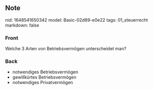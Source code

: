 ## Note
nid: 1648541650342
model: Basic-02d89-e0e22
tags: 01_steuerrecht
markdown: false

### Front
Welche 3 Arten von Betriebsvermögen unterscheidet man?

### Back
<ul>
  <li>notwendiges Betriebsvermögen
  <li>gewillkürtes Betriebsvermögen
  <li>notwendiges Privatvermögen
</ul>
